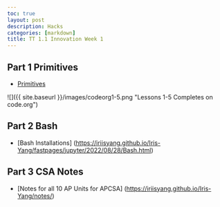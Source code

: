 ```yaml
---
toc: true
layout: post
description: Hacks
categories: [markdown]
title: TT 1.1 Innovation Week 1
---
```


## Part 1 Primitives

- [Primitives](https://iriisyang.github.io/Iris-Yang/fastpages/jupyter/2022/08/28/JavaPrimitives.html)

![]({{ site.baseurl }}/images/codeorg1-5.png "Lessons 1-5 Completes on code.org")

## Part 2 Bash

- [Bash Installations] (https://iriisyang.github.io/Iris-Yang/fastpages/jupyter/2022/08/28/Bash.html)

## Part 3 CSA Notes

- [Notes for all 10 AP Units for APCSA] (https://iriisyang.github.io/Iris-Yang/notes/)
